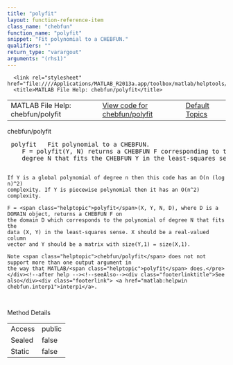 ```yaml
---
title: "polyfit"
layout: function-reference-item
class_name: "chebfun"
function_name: "polyfit"
snippet: "Fit polynomial to a CHEBFUN."
qualifiers: ""
return_type: "varargout"
arguments: "(rhs1)"
---
```


<html>
   <head>
      <meta http-equiv="Content-Type" content="text/html; charset=utf-8">
   
      <link rel="stylesheet" href="file:////Applications/MATLAB_R2013a.app/toolbox/matlab/helptools/private/helpwin.css">
      <title>MATLAB File Help: chebfun/polyfit</title>
   </head>
   <body>
      <!--Single-page help-->
      <table border="0" cellspacing="0" width="100%">
         <tr class="subheader">
            <td class="headertitle">MATLAB File Help: chebfun/polyfit</td>
            <td class="subheader-left"><a href="matlab:edit chebfun/polyfit">View code for chebfun/polyfit</a></td>
            <td class="subheader-right"><a href="matlab:helpwin">Default Topics</a></td>
         </tr>
      </table>
      <div class="title">chebfun/polyfit</div>
      <div class="helptext"><pre><!--helptext --> <span class="helptopic">polyfit</span>   Fit polynomial to a CHEBFUN.
    F = <span class="helptopic">polyfit</span>(Y, N) returns a CHEBFUN F corresponding to the polynomial of
    degree N that fits the CHEBFUN Y in the least-squares sense.
 
    If Y is a global polynomial of degree n then this code has an O(n (log n)^2)
    complexity. If Y is piecewise polynomial then it has an O(n^2) complexity.
 
    F = <span class="helptopic">polyfit</span>(X, Y, N, D), where D is a DOMAIN object, returns a CHEBFUN F on
    the domain D which corresponds to the polynomial of degree N that fits the
    data (X, Y) in the least-squares sense. X should be a real-valued column
    vector and Y should be a matrix with size(Y,1) = size(X,1).
 
    Note <span class="helptopic">chebfun/polyfit</span> does not not support more than one output argument in
    the way that MATLAB/<span class="helptopic">polyfit</span> does.</pre></div><!--after help --><!--seeAlso--><div class="footerlinktitle">See also</div><div class="footerlink"> <a href="matlab:helpwin chebfun.interp1">interp1</a>.
</div>
      <!--Method-->
      <div class="sectiontitle">Method Details</div>
      <table class="class-details">
         <tr>
            <td class="class-detail-label">Access</td>
            <td>public</td>
         </tr>
         <tr>
            <td class="class-detail-label">Sealed</td>
            <td>false</td>
         </tr>
         <tr>
            <td class="class-detail-label">Static</td>
            <td>false</td>
         </tr>
      </table>
   </body>
</html>
